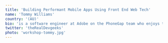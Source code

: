 ```yaml
---
title: 'Building Performant Mobile Apps Using Front End Web Tech'
name: 'Tommy Williams'
country: '(AU)'
bio: 'is a software engineer at Adobe on the PhoneGap team who enjoys talking in the third person, vegan food, beer, attempts at humour, and trying to sound humble through self-deprecation.'
twitter: 'theRealDevgeeks'
photo: 'workshop-tommy.jpg'
---
```






